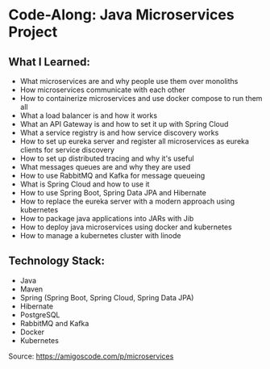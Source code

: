 # Code-Along: Java Microservices Project

## What I Learned:
  
  - What microservices are and why people use them over monoliths
  - How microservices communicate with each other
  - How to containerize microservices and use docker compose to run them all
  - What a load balancer is and how it works
  - What an API Gateway is and how to set it up with Spring Cloud
  - What a service registry is and how service discovery works
  - How to set up eureka server and register all microservices as eureka clients for service discovery
  - How to set up distributed tracing and why it's useful
  - What messages queues are and why they are used
  - How to use RabbitMQ and Kafka for message queueing
  - What is Spring Cloud and how to use it
  - How to use Spring Boot, Spring Data JPA and Hibernate
  - How to replace the eureka server with a modern approach using kubernetes
  - How to package java applications into JARs with Jib
  - How to deploy java microservices using docker and kubernetes
  - How to manage a kubernetes cluster with linode
  
## Technology Stack:

  - Java
  - Maven
  - Spring (Spring Boot, Spring Cloud, Spring Data JPA)
  - Hibernate
  - PostgreSQL
  - RabbitMQ and Kafka
  - Docker
  - Kubernetes

Source: https://amigoscode.com/p/microservices
